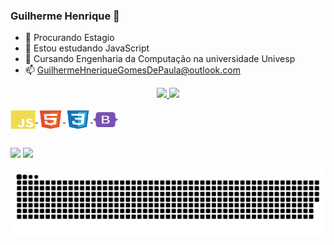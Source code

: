 ### Guilherme Henrique 👋



- 🔭 Procurando Estagio
- 🌱 Estou estudando JavaScript
- 💬 Cursando Engenharia da Computação na universidade Univesp
- 📫 GuilhermeHneriqueGomesDePaula@outlook.com

<div align="center">
  <a href="https://github.com/Henrique00110000">
  <img height="180em" src="https://github-readme-stats.vercel.app/api?username=Henrique00110000&show_icons=true&theme=dark&include_all_commits=true&count_private=true"/>
  <img height="180em" src="https://github-readme-stats.vercel.app/api/top-langs/?username=Henrique00110000&langs_count=8&theme=dark"/>
</div>
  
<div style="display: inline_block"><br>
  <img align="center" alt="Henrique-Js" height="30" width="40" src="https://raw.githubusercontent.com/devicons/devicon/master/icons/javascript/javascript-plain.svg">
  <img align="center" alt="Henrique-HTML" height="30" width="40" src="https://raw.githubusercontent.com/devicons/devicon/master/icons/html5/html5-original.svg">
  <img align="center" alt="Henrique-CSS" height="30" width="40" src="https://raw.githubusercontent.com/devicons/devicon/master/icons/css3/css3-original.svg">
  <img align="center" alt="Henrique-BT" height="30" width="40" src="https://github.com/devicons/devicon/blob/master/icons/bootstrap/bootstrap-plain.svg">
</div>
  
  ##
 
<div> 
  <a href = "mailto:GuilhermeHneriqueGomesDePaula@outlook.com"><img src="https://img.shields.io/badge/Microsoft_Outlook-0078D4?style=for-the-badge&logo=microsoft-outlook&logoColor=white" target="_blank"></a>
  <a href="https://www.linkedin.com/in/guilherme-henrique-1b453b238/" target="_blank"><img src="https://img.shields.io/badge/-LinkedIn-%230077B5?style=for-the-badge&logo=linkedin&logoColor=white" target="_blank"></a> 
 
  ![Snake animation](https://github.com/Henrique00110000/Henrique00110000/blob/output/github-contribution-grid-snake.svg)
 
</div>
